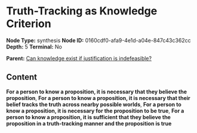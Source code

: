 # Truth-Tracking as Knowledge Criterion

**Node Type:** synthesis
**Node ID:** 0160cdf0-afa9-4e1d-a04e-847c43c362cc
**Depth:** 5
**Terminal:** No

**Parent:** [Can knowledge exist if justification is indefeasible?](can-knowledge-exist-if-justification-is-indefeasible-antithesis-3e2f1940-3548-4095-86a9-fd8b4c6049e6.md)

## Content

**For a person to know a proposition, it is necessary that they believe the proposition**, **For a person to know a proposition, it is necessary that their belief tracks the truth across nearby possible worlds**, **For a person to know a proposition, it is necessary for the proposition to be true**, **For a person to know a proposition, it is sufficient that they believe the proposition in a truth-tracking manner and the proposition is true**

